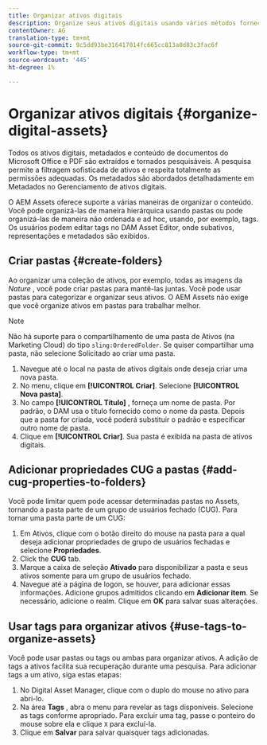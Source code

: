 ```yaml
---
title: Organizar ativos digitais
description: Organize seus ativos digitais usando vários métodos fornecidos nos ativos Adobe Experience Manager.
contentOwner: AG
translation-type: tm+mt
source-git-commit: 9c5dd93be316417014fc665cc813a0d83c3fac6f
workflow-type: tm+mt
source-wordcount: '445'
ht-degree: 1%

---
```



# Organizar ativos digitais {#organize-digital-assets}

Todos os ativos digitais, metadados e conteúdo de documentos do Microsoft Office e PDF são extraídos e tornados pesquisáveis. A pesquisa permite a filtragem sofisticada de ativos e respeita totalmente as permissões adequadas. Os metadados são abordados detalhadamente em Metadados no Gerenciamento de ativos digitais.

O AEM Assets oferece suporte a várias maneiras de organizar o conteúdo. Você pode organizá-las de maneira hierárquica usando pastas ou pode organizá-las de maneira não ordenada e ad hoc, usando, por exemplo, tags. Os usuários podem editar tags no DAM Asset Editor, onde subativos, representações e metadados são exibidos.

## Criar pastas {#create-folders}

Ao organizar uma coleção de ativos, por exemplo, todas as imagens da *Nature* , você pode criar pastas para mantê-las juntas. Você pode usar pastas para categorizar e organizar seus ativos. O AEM Assets não exige que você organize ativos em pastas para trabalhar melhor.

>[!NOTE]
>
>Não há suporte para o compartilhamento de uma pasta de Ativos (na Marketing Cloud) do tipo `sling:OrderedFolder`. Se quiser compartilhar uma pasta, não selecione Solicitado ao criar uma pasta.

1. Navegue até o local na pasta de ativos digitais onde deseja criar uma nova pasta.
1. No menu, clique em **[!UICONTROL Criar]**. Selecione **[!UICONTROL Nova pasta]**.
1. No campo **[!UICONTROL Título]** , forneça um nome de pasta. Por padrão, o DAM usa o título fornecido como o nome da pasta. Depois que a pasta for criada, você poderá substituir o padrão e especificar outro nome de pasta.
1. Clique em **[!UICONTROL Criar]**. Sua pasta é exibida na pasta de ativos digitais.

## Adicionar propriedades CUG a pastas {#add-cug-properties-to-folders}

Você pode limitar quem pode acessar determinadas pastas no Assets, tornando a pasta parte de um grupo de usuários fechado (CUG). Para tornar uma pasta parte de um CUG:

1. Em Ativos, clique com o botão direito do mouse na pasta para a qual deseja adicionar propriedades de grupo de usuários fechadas e selecione **Propriedades**.
1. Click the **CUG** tab.
1. Marque a caixa de seleção **Ativado** para disponibilizar a pasta e seus ativos somente para um grupo de usuários fechado.
1. Navegue até a página de logon, se houver, para adicionar essas informações. Adicione grupos admitidos clicando em **Adicionar item**. Se necessário, adicione o realm. Clique em **OK** para salvar suas alterações.

## Usar tags para organizar ativos {#use-tags-to-organize-assets}

Você pode usar pastas ou tags ou ambas para organizar ativos. A adição de tags a ativos facilita sua recuperação durante uma pesquisa. Para adicionar tags a um ativo, siga estas etapas:

1. No Digital Asset Manager, clique com o duplo do mouse no ativo para abri-lo.
1. Na área **Tags** , abra o menu para revelar as tags disponíveis. Selecione as tags conforme apropriado. Para excluir uma tag, passe o ponteiro do mouse sobre ela e clique `X` para excluí-la.
1. Clique em **Salvar** para salvar quaisquer tags adicionadas.
